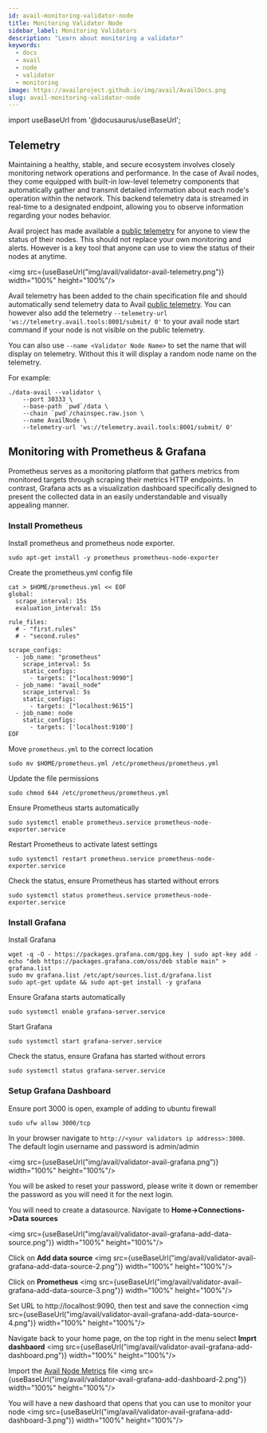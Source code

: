 ```yaml
---
id: avail-monitoring-validator-node
title: Monitoring Validator Node
sidebar_label: Monitoring Validators
description: "Learn about monitoring a validator"
keywords:
  - docs
  - avail
  - node
  - validator
  - monitoring
image: https://availproject.github.io/img/avail/AvailDocs.png
slug: avail-monitoring-validator-node
---
```

import useBaseUrl from '@docusaurus/useBaseUrl';

## Telemetry

Maintaining a healthy, stable, and secure ecosystem involves closely monitoring network operations and performance. In the case of Avail nodes, they come equipped with built-in low-level 
telemetry components that automatically gather and transmit detailed information about each node's operation within the network. This backend telemetry data is streamed in real-time to a 
designated endpoint, allowing you to observe information regarding your nodes behavior.

Avail project has made available a [public telemetry](http://telemetry.avail.tools/) for anyone to view the status of their nodes. This should not replace your own monitoring and alerts. However is a key tool that anyone can use to view the status
of their nodes at anytime.

 <img src={useBaseUrl("img/avail/validator-avail-telemetry.png")} width="100%" height="100%"/>


Avail telemetry has been added to the chain specification file and should automatically send telemetry data to Avail [public telemetry](http://telemetry.avail.tools/). You can however also 
add the telemetry `--telemetry-url 'ws://telemetry.avail.tools:8001/submit/ 0'` to your avail node start command if your node is not visible on the public telemetry.

You can also use `--name <Validator Node Name>` to set the name that will display on telemetry. Without this it will display a random node name on the telemetry.

For example:

```
./data-avail --validator \
    --port 30333 \
    --base-path `pwd`/data \
    --chain `pwd`/chainspec.raw.json \
    --name AvailNode \
    --telemetry-url 'ws://telemetry.avail.tools:8001/submit/ 0' 
```

## Monitoring with Prometheus & Grafana

Prometheus serves as a monitoring platform that gathers metrics from monitored targets through scraping their metrics HTTP endpoints. In contrast, Grafana acts as a visualization dashboard specifically designed to present the collected data in an easily understandable and visually appealing manner.


### Install Prometheus

Install prometheus and prometheus node exporter.
```
sudo apt-get install -y prometheus prometheus-node-exporter
``` 

Create the prometheus.yml config file
```
cat > $HOME/prometheus.yml << EOF
global:
  scrape_interval: 15s
  evaluation_interval: 15s

rule_files:
  # - "first.rules"
  # - "second.rules"

scrape_configs:
  - job_name: "prometheus"
    scrape_interval: 5s
    static_configs:
      - targets: ["localhost:9090"]
  - job_name: "avail_node"
    scrape_interval: 5s
    static_configs:
      - targets: ["localhost:9615"]
  - job_name: node
    static_configs:
      - targets: ['localhost:9100']
EOF
```

Move `prometheus.yml` to the correct location
```
sudo mv $HOME/prometheus.yml /etc/prometheus/prometheus.yml
```

Update the file permissions
```
sudo chmod 644 /etc/prometheus/prometheus.yml
```

Ensure Prometheus starts automatically
```
sudo systemctl enable prometheus.service prometheus-node-exporter.service
```

Restart Prometheus to activate latest settings
```
sudo systemctl restart prometheus.service prometheus-node-exporter.service
```

Check the status, ensure Prometheus has started without errors
```
sudo systemctl status prometheus.service prometheus-node-exporter.service
```


### Install Grafana

Install Grafana
```
wget -q -O - https://packages.grafana.com/gpg.key | sudo apt-key add -
echo "deb https://packages.grafana.com/oss/deb stable main" > grafana.list
sudo mv grafana.list /etc/apt/sources.list.d/grafana.list
sudo apt-get update && sudo apt-get install -y grafana
```

Ensure Grafana starts automatically
```
sudo systemctl enable grafana-server.service 
```

Start Grafana
```
sudo systemctl start grafana-server.service 
```

Check the status, ensure Grafana has started without errors
```
sudo systemctl status grafana-server.service 
```

### Setup Grafana Dashboard

Ensure port 3000 is open, example of adding to ubuntu firewall
```
sudo ufw allow 3000/tcp
```

In your browser navigate to `http://<your validators ip address>:3000`. The default login username and password is admin/admin

 <img src={useBaseUrl("img/avail/validator-avail-grafana.png")} width="100%" height="100%"/>

You will be asked to reset your password, please write it down or remember the password as you will need it for the next login.

You will need to create a datasource. Navigate to **Home->Connections->Data sources**

 <img src={useBaseUrl("img/avail/validator-avail-grafana-add-data-source.png")} width="100%" height="100%"/>


Click on **Add data source**
 <img src={useBaseUrl("img/avail/validator-avail-grafana-add-data-source-2.png")} width="100%" height="100%"/>

Click on **Prometheus**
 <img src={useBaseUrl("img/avail/validator-avail-grafana-add-data-source-3.png")} width="100%" height="100%"/>

Set URL to http://localhost:9090, then test and save the connection
 <img src={useBaseUrl("img/avail/validator-avail-grafana-add-data-source-4.png")} width="100%" height="100%"/>

Navigate back to your home page, on the top right in the menu select **Imprt dashbaord**
 <img src={useBaseUrl("img/avail/validator-avail-grafana-add-dashboard.png")} width="100%" height="100%"/>

Import the [Avail Node Metrics](https://raw.githubusercontent.com/staking4all/availproject.github.io-staking4all/main/static/grafana/Avail-Node-Metrics.json) file
 <img src={useBaseUrl("img/avail/validator-avail-grafana-add-dashboard-2.png")} width="100%" height="100%"/>

You will have a new dashoard that opens that you can use to monitor your node
 <img src={useBaseUrl("img/avail/validator-avail-grafana-add-dashboard-3.png")} width="100%" height="100%"/>
